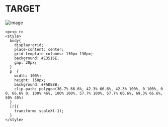 # TARGET

![image](https://github.com/gaschneider/cssbattle/assets/16023844/3b50f867-983b-45bc-92ea-9df5f4c0d83d)

```
<p><p r>
<style>
  body{
    display:grid;
    place-content: center;
    grid-template-columns: 130px 130px;
    background: #E3516E;
    gap: 20px;
  }
  p  {
    width: 100%;
    height: 150px;
    background: #FADE8B;
    clip-path: polygon(30.7% 66.6%, 42.3% 66.6%, 42.3% 100%, 0 100%, 0 0, 66.6% 0, 100% 46%, 100% 100%, 57.7% 100%, 57.7% 66.6%, 69.3% 66.6%, 50% 40%)
  }
  [r]{
    transform: scaleX(-1);
  }
</style>
```
